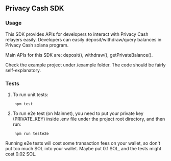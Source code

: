 ## Privacy Cash SDK
### Usage
This SDK provides APIs for developers to interact with Privacy Cash relayers easily. Developers can easily deposit/withdraw/query balances in Privacy Cash solana program.

Main APIs for this SDK are: deposit(), withdraw(), getPrivateBalance().

Check the example project under /example folder. The code should be fairly self-explanatory.

### Tests
1. To run unit tests:
```
    npm test
```
2. To run e2e test (on Mainnet), you need to put your private key (PRIVATE_KEY) inside .env file under the project root directory, and then run:
```
    npm run teste2e
```
Running e2e tests will cost some transaction fees on your wallet, so don't put too much SOL into your wallet. Maybe put 0.1 SOL, and the tests might cost 0.02 SOL.